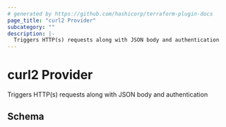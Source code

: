 ```yaml
---
# generated by https://github.com/hashicorp/terraform-plugin-docs
page_title: "curl2 Provider"
subcategory: ""
description: |-
  Triggers HTTP(s) requests along with JSON body and authentication
---
```


# curl2 Provider

Triggers HTTP(s) requests along with JSON body and authentication



<!-- schema generated by tfplugindocs -->
## Schema
